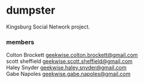 # dumpster
Kingsburg Social Network project.


### members
Colton Brockett <geekwise.colton.brockett@gmail.com>  
scott sheffield <geekwise.scott.sheffield@gmail.com>  
Haley Snyder <geekwise.haley.snyder@gmail.com>  
Gabe Napoles <geekwise.gabe.napoles@gmail.com>  

